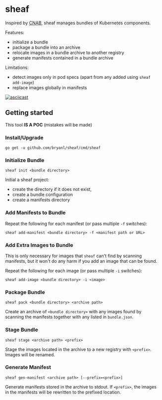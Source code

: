 # sheaf

Inspired by [CNAB](https://cnab.io/), sheaf manages bundles of Kubernetes components.

Features:

* initialize a bundle
* package a bundle into an archive
* relocate images in a bundle archive to another registry
* generate manifests contained in a bundle archive

Limitations:

* detect images only in pod specs (apart from any added using `sheaf add-image`)
* replace images globally in manifests

[![asciicast](https://asciinema.org/a/yNVzkkpsVsUjT2jvSidfeqVHz.svg)](https://asciinema.org/a/yNVzkkpsVsUjT2jvSidfeqVHz)

## Getting started

This tool **IS A POC** (mistakes will be made)

### Install/Upgrade

`go get -u github.com/bryanl/sheaf/cmd/sheaf`

### Initialize Bundle

`sheaf init <bundle directory>`

Initial a sheaf project:
* create the directory if it does not exist, 
* create a bundle configuration
* create a manifests directory

### Add Manifests to Bundle

Repeat the following for each manifest (or pass multiple `-f` switches):

`sheaf add-manifest <bundle directory> -f <manifest path or URL>`

### Add Extra Images to Bundle

This is only necessary for images that `sheaf` can't find by scanning manifests, but it won't
do any harm if you add an image that can be found.

Repeat the following for each image (or pass multiple `-i` switches):

`sheaf add-image <bundle directory> -i <image>`

### Package Bundle

`sheaf pack <bundle directory> <archive path>`

Create an archive of `<bundle directory>` with any images found by scanning the manifests together with any listed in `bundle.json`.

### Stage Bundle

`sheaf stage <archive path> <prefix>`

Stage the images located in the archive to a new registry with `<prefix>`. Images will be renamed.

### Generate Manifest

`sheaf gen-manifest <archive path> [--prefix=<prefix>]`

Generate manifests stored in the archive to stdout. If `<prefix>`, the images in the manifests will be
rewritten to the prefixed location. 
